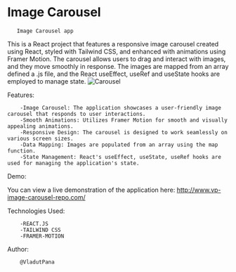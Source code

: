 # Image Carousel 
 
       Image Carousel app
This is a React project that features a responsive image carousel created using React, styled with Tailwind CSS, and enhanced with animations using Framer Motion. The carousel allows users to drag and interact with images, and they move smoothly in response. The images are mapped from an array defined a .js file, and the React useEffect, useRef and useState hooks are employed to manage state.
![Carousel](https://github.com/VladutPana/vp-image-carousel-repo/assets/109078074/6a05c1b1-bf4c-4fe8-ba3c-9d4ad660db19)

Features:

        -Image Carousel: The application showcases a user-friendly image carousel that responds to user interactions.
        -Smooth Animations: Utilizes Framer Motion for smooth and visually appealing animations.
        -Responsive Design: The carousel is designed to work seamlessly on various screen sizes.
        -Data Mapping: Images are populated from an array using the map function.
        -State Management: React's useEffect, useState, useRef hooks are used for managing the application's state.

Demo:

You can view a live demonstration of the application here: http://www.vp-image-carousel-repo.com/


Technologies Used:

        -REACT.JS
        -TAILWIND CSS
        -FRAMER-MOTION


Author:

        @VladutPana
